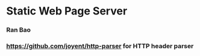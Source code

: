 # Static Web Page Server

### Ran Bao
### https://github.com/joyent/http-parser for HTTP header parser
